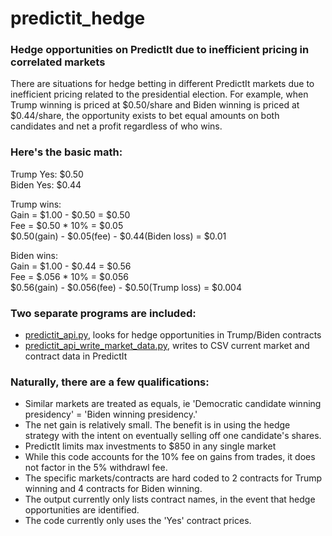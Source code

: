 # predictit_hedge
### Hedge opportunities on PredictIt due to inefficient pricing in correlated markets

There are situations for hedge betting in different PredictIt markets due to inefficient pricing related to the presidential election.
For example, when Trump winning is priced at $0.50/share and Biden winning is priced at $0.44/share, the opportunity exists to bet equal amounts on both candidates and net a profit regardless of who wins.

### Here's the basic math:  
Trump Yes: $0.50  
Biden Yes: $0.44  

Trump wins:  
Gain = $1.00 - $0.50 = $0.50  
Fee = $0.50 * 10% = $0.05  
$0.50(gain) - $0.05(fee) - $0.44(Biden loss) = $0.01  

Biden wins:  
Gain = $1.00 - $0.44 = $0.56  
Fee = $.056 * 10% = $0.056  
$0.56(gain) - $0.056(fee) - $0.50(Trump loss) = $0.004  

### Two separate programs are included:
* [predictit_api.py](https://github.com/mauricebransfield/predictit_hedge/blob/master/predictit_api.py), looks for hedge opportunities in Trump/Biden contracts
* [predictit_api_write_market_data.py](https://github.com/mauricebransfield/predictit_hedge/blob/master/predictit_api_write_market_data.py), writes to CSV current market and contract data in PredictIt

### Naturally, there are a few qualifications:
* Similar markets are treated as equals, ie 'Democratic candidate winning presidency' = 'Biden winning presidency.'
* The net gain is relatively small. The benefit is in using the hedge strategy with the intent on eventually selling off one candidate's shares.
* PredictIt limits max investments to $850 in any single market
* While this code accounts for the 10% fee on gains from trades, it does not factor in the 5% withdrawl fee.
* The specific markets/contracts are hard coded to 2 contracts for Trump winning and 4 contracts for Biden winning.  
* The output currently only lists contract names, in the event that hedge opportunities are identified.
* The code currently only uses the 'Yes' contract prices. 
